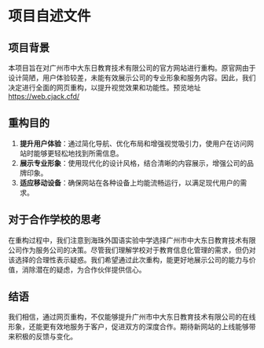 # 项目自述文件

## 项目背景

本项目旨在对广州市中大东日教育技术有限公司的官方网站进行重构。原官网由于设计简陋，用户体验较差，未能有效展示公司的专业形象和服务内容。因此，我们决定进行全面的网页重构，以提升视觉效果和功能性。预览地址 https://web.cjack.cfd/

## 重构目的

1. **提升用户体验**：通过简化导航、优化布局和增强视觉吸引力，使用户在访问网站时能够更轻松地找到所需信息。
2. **展示专业形象**：使用现代化的设计风格，结合清晰的内容展示，增强公司的品牌印象。
3. **适应移动设备**：确保网站在各种设备上均能流畅运行，以满足现代用户的需求。

## 对于合作学校的思考

在重构过程中，我们注意到海珠外国语实验中学选择广州市中大东日教育技术有限公司作为服务公司的决策。尽管我们理解学校对于教育信息化管理的需求，但仍对该选择的合理性表示疑惑。我们希望通过此次重构，能更好地展示公司的能力与价值，消除潜在的疑虑，为合作伙伴提供信心。

## 结语

我们相信，通过网页重构，不仅能够提升广州市中大东日教育技术有限公司的在线形象，还能更有效地服务于客户，促进双方的深度合作。期待新网站的上线能够带来积极的反馈与变化。
